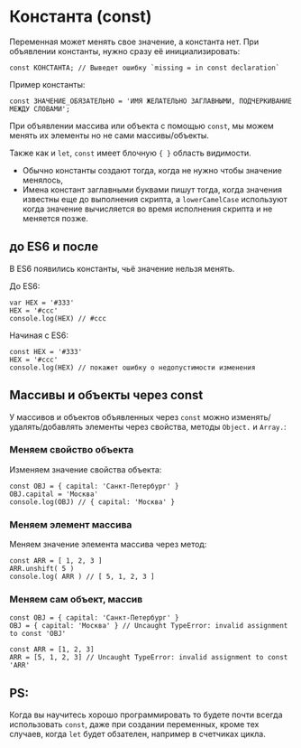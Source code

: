 # Константа (const) 
Переменная может менять свое значение, а константа нет. При объявлении константы, нужно сразу её инициализировать:

    const КОНСТАНТА; // Выведет ошибку `missing = in const declaration`

Пример константы:

    const ЗНАЧЕНИЕ_ОБЯЗАТЕЛЬНО = 'ИМЯ ЖЕЛАТЕЛЬНО ЗАГЛАВНЫМИ, ПОДЧЕРКИВАНИЕ МЕЖДУ СЛОВАМИ';

При объявлении массива или объекта с помощью `const`, мы можем менять их элементы но не сами массивы/объекты.

Также как и `let`, `const` имеет блочную `{ }` область видимости.

- Обычно константы создают тогда, когда не нужно чтобы значение менялось,
- Имена констант заглавными буквами пишут тогда, когда значения известны еще до выполнения скрипта, а `lowerCamelCase` используют когда значение вычисляется во время исполнения скрипта и не меняется позже.

## до ES6 и после
В ES6 появились константы, чьё значение нельзя менять.

До ES6:

    var HEX = '#333'
    HEX = '#ccc'
    console.log(HEX) // #ccc

Начиная с ES6:

    const HEX = '#333'
    HEX = '#ccc'
    console.log(HEX) // покажет ошибку о недопустимости изменения

## Массивы и объекты через const
У массивов и объектов объявленных через `const` можно изменять/удалять/добавлять элементы через свойства, методы `Object.` и `Array.`:

### Меняем свойство объекта
Изменяем значение свойства объекта:

    const OBJ = { capital: 'Санкт-Петербург' }
    OBJ.capital = 'Москва'
    console.log(OBJ) // { capital: 'Москва' }

### Меняем элемент массива
Меняем значение элемента массива через метод:

    const ARR = [ 1, 2, 3 ]
    ARR.unshift( 5 )
    console.log( ARR ) // [ 5, 1, 2, 3 ]
 
### Меняем сам объект, массив

    const OBJ = { capital: 'Санкт-Петербург' }
    OBJ = { capital: 'Москва' } // Uncaught TypeError: invalid assignment to const 'OBJ'

    const ARR = [1, 2, 3]
    ARR = [5, 1, 2, 3] // Uncaught TypeError: invalid assignment to const 'ARR'

## PS:
Когда вы научитесь хорошо программировать то будете почти всегда использовать `const`, даже при создании переменных, кроме тех случаев, когда `let` будет обзателен, например в счетчиках цикла.
